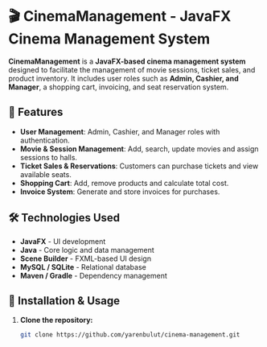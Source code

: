# 🎬 CinemaManagement - JavaFX Cinema Management System

**CinemaManagement** is a **JavaFX-based cinema management system** designed to facilitate the management of movie sessions, ticket sales, and product inventory. It includes user roles such as **Admin, Cashier, and Manager**, a shopping cart, invoicing, and seat reservation system.

## 📌 Features
- **User Management**: Admin, Cashier, and Manager roles with authentication.  
- **Movie & Session Management**: Add, search, update movies and assign sessions to halls.  
- **Ticket Sales & Reservations**: Customers can purchase tickets and view available seats.  
- **Shopping Cart**: Add, remove products and calculate total cost.  
- **Invoice System**: Generate and store invoices for purchases.  

## 🛠 Technologies Used
- **JavaFX** - UI development  
- **Java** - Core logic and data management  
- **Scene Builder** - FXML-based UI design  
- **MySQL / SQLite** - Relational database  
- **Maven / Gradle** - Dependency management  

## 🚀 Installation & Usage
1. **Clone the repository:**  
   ```sh
   git clone https://github.com/yarenbulut/cinema-management.git
